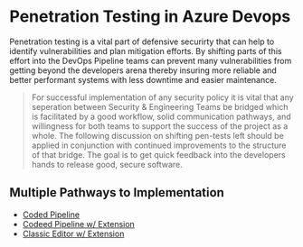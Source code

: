 # Penetration Testing in Azure Devops 

Penetration testing is a vital part of defensive securirty that can help to identify vulnerabilities and plan mitigation efforts. By shifting parts of this effort into the DevOps Pipeline teams can prevent many vulnerabilities from getting beyond the developers arena thereby insuring more reliable and better performant systems with less downtime and easier maintenance. 

> For successful implementation of any security policy it is vital that any seperation between Security & Engineering Teams be bridged which is facilitated by a good workflow, solid communication pathways, and willingness for both teams to support the success of the project as a whole. The following discussion on shifting pen-tests left should be applied in conjunction with continued improvements to the structure of that bridge. The goal is to get quick feedback into the developers hands to release good, secure software. 

[coming soon]: # (**Suggested Workflow**)


## Multiple Pathways to Implementation

- [Coded Pipeline](./Yml_Pipeline_Direct.md)
- [Codeed Pipeline w/ Extension](./Yml_Pipeline_Extension.md)
- [Classic Editor w/ Extension](./AzDo_Extension_Classic.md)

